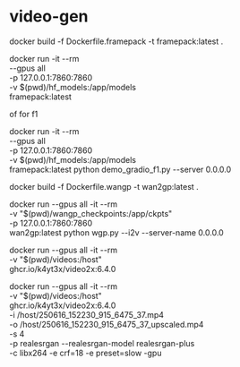 # video-gen

docker build -f Dockerfile.framepack -t framepack:latest .

docker run -it --rm \
  --gpus all \
  -p 127.0.0.1:7860:7860 \
  -v $(pwd)/hf_models:/app/models \
  framepack:latest

of for f1

docker run -it --rm \
  --gpus all \
  -p 127.0.0.1:7860:7860 \
  -v $(pwd)/hf_models:/app/models \
  framepack:latest python demo_gradio_f1.py --server 0.0.0.0

docker build -f Dockerfile.wangp -t wan2gp:latest .

docker run --gpus all -it --rm \
  -v "$(pwd)/wangp_checkpoints:/app/ckpts" \
  -p 127.0.0.1:7860:7860 \
  wan2gp:latest python wgp.py --i2v --server-name 0.0.0.0

docker run --gpus all -it --rm \
  -v "$(pwd)/videos:/host" \
  ghcr.io/k4yt3x/video2x:6.4.0


  docker run --gpus all -it --rm \
  -v "$(pwd)/videos:/host" \
  ghcr.io/k4yt3x/video2x:6.4.0 \
  -i /host/250616_152230_915_6475_37.mp4 \
  -o /host/250616_152230_915_6475_37_upscaled.mp4 \
  -s 4 \
  -p realesrgan --realesrgan-model realesrgan-plus \
  -c libx264 -e crf=18 -e preset=slow
  -gpu